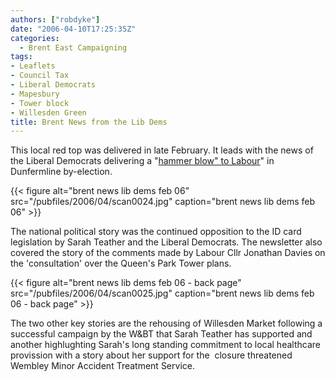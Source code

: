 ```yaml
---
authors: ["robdyke"]
date: "2006-04-10T17:25:35Z"
categories:
  - Brent East Campaigning
tags:
- Leaflets
- Council Tax
- Liberal Democrats
- Mapesbury
- Tower block
- Willesden Green
title: Brent News from the Lib Dems
---
```

This local red top was delivered in late February. It leads with the news of the Liberal Democrats delivering a "[hammer blow" to Labour](http://www.brentlibdems.org.uk/news/285.html "Link to Brent Lib dems news page")" in Dunfermline by-election.

{{< figure alt="brent news lib dems feb 06" src="/pubfiles/2006/04/scan0024.jpg" caption="brent news lib dems feb 06" >}}

The national political story was the continued opposition to the ID card legislation by Sarah Teather and the Liberal Democrats. The newsletter also covered the story of the comments made by Labour Cllr Jonathan Davies on the 'consultation' over the Queen's Park Tower plans.

{{< figure alt="brent news lib dems feb 06 - back page" src="/pubfiles/2006/04/scan0025.jpg" caption="brent news lib dems feb 06 - back page" >}}

The two other key stories are the rehousing of Willesden Market following a successful campaign by the W&BT that Sarah Teather has supported and another highlughting Sarah's long standing commitment to local healthcare provission with a story about her support for the  closure threatened Wembley Minor Accident Treatment Service.
